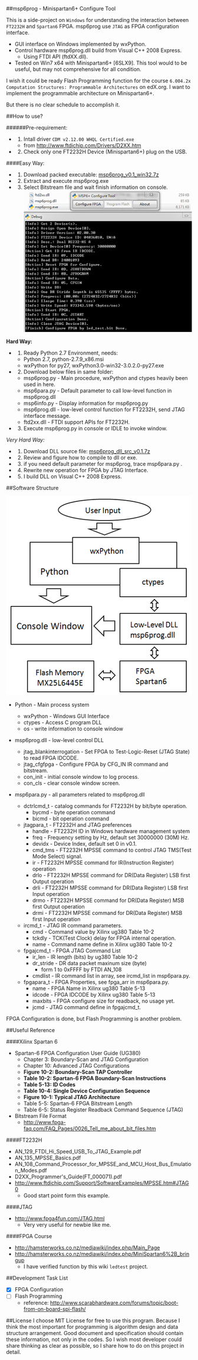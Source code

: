 ##msp6prog - Minispartan6+ Configure Tool

This is a side-project on `Windows` for understanding the interaction between `FT2232H` and `Spartan6` FPGA. msp6prog use `JTAG` as FPGA configuration interface.
  * GUI interface on Windows implemented by wxPython.
  * Control hardware msp6prog.dll build from Visual C++ 2008 Express.
    * Using FTDI API (ftdXX.dll).
  * Tested on Win7 x64 with Minispartan6+ [6SLX9].
This tool would to be useful, but may not comprehensive for all condition.

I wish it could be ready Flash Programming function for the course
`6.004.2x Computation Structures: Programmable Architectures` on edX.org.
I want to implement the programmable architecture on Minispartan6+.

But there is no clear schedule to accomplish it.

##How to use?

######Pre-requirement:
* 1. Intall driver `CDM v2.12.00 WHQL Certified.exe`
  * from http://www.ftdichip.com/Drivers/D2XX.htm
* 2. Check only one FT2232H Device (Minispartan6+) plug on the USB.

####Easy Way:
* 1. Download packed executable: [msp6prog_v0.1_win32.7z](https://github.com/wats0n/msp6prog/releases/download/v0.1_freeze/msp6prog_v0.1_win32.7z)
* 2. Extract and execute msp6prog.exe
* 3. Select Bitstream file and wait finish information on console.
![MSP6 Example](/images/msp6prog_v0.1_usecase.png)

**Hard Way:**
* 1. Ready Python 2.7 Environment, needs:
  * Python 2.7, python-2.7.9_x86.msi
  * wxPython for py27, wxPython3.0-win32-3.0.2.0-py27.exe
* 2. Download below files in same folder:
  * msp6prog.py - Main procedure, wxPython and ctypes heavily been used in here. 
  * msp6para.py - Default parameter to call low-level function in msp6prog.dll
  * msp6info.py - Display information for msp6prog.py
  * msp6prog.dll - low-level control function for FT2232H, send JTAG interface message.
  * ftd2xx.dll - FTDI support APIs for FT2232H.
* 3. Execute msp6prog.py in console or IDLE to invoke window.

*Very Hard Way:*
* 1. Download DLL source file: [msp6prog_dll_src_v0.1.7z](./msp6prog_dll_src/msp6prog_dll_src_v0.1.7z?raw=true)
* 2. Review and figure how to compile to dll or exe.
* 3. if you need default parameter for msp6prog, trace msp6para.py .
* 4. Rewrite new operation for FPGA by JTAG Interface.
* 5. I build DLL on Visual C++ 2008 Express.

##Software Structure

![MSP6 Structure](/images/msp6prog_v0.1_structurediagram.png)

* Python - Main process system
  * wxPython - Windows GUI Interface
  * ctypes - Access C program DLL
  * os - write information to console window
* msp6prog.dll - low-level control DLL
  * jtag_blankinterrogation - Set FPGA to Test-Logic-Reset (JTAG State) to read FPGA IDCODE.
  * jtag_cfgfpga - Configure FPGA by CFG_IN IR command and bitstream.
  * con_init - initial console window to log process.
  * con_cls - clear console window screen.

* msp6para.py - all parameters related to msp6prog.dll
  * dctrlcmd_t - catalog commands for FT2232H by bit/byte operation.
    * bycmd - byte operation command
    * bicmd - bit operation command
  * jtagpara_t - FT2232H and JTAG preferences
    * handle - FT2232H ID in Windows hardware management system
    * freq - Frequency setting by Hz, default set 30000000 (30M) Hz.
    * devidx - Device Index, default set 0 in v0.1.
    * cmd_tms - FT2232H MPSSE command to control JTAG TMS(Test Mode Select) signal.
    * ir - FT2232H MPSSE command for IR(Instruction Register) operation
    * drlo - FT2232H MPSSE command for DR(Data Register) LSB first Output operation
    * drli - FT2232H MPSSE command for DR(Data Register) LSB first Input operation
    * drmo - FT2232H MPSSE command for DR(Data Register) MSB first Output operation
    * drmi - FT2232H MPSSE command for DR(Data Register) MSB first Input operation
  * ircmd_t - JTAG IR command parameters.
    * cmd - Command value by Xilinx ug380 Table 10-2
    * tckdly - TCK(Test Clock) delay for FPGA internal operation.
    * name - Command name define in Xilinx ug380 Table 10-2
  * fpgajcmd_t - FPGA JTAG Command List
    * ir_len - IR length (bits) by ug380 Table 10-2
    * dr_stride - DR data packet maxinum size (byte)
      * form 1 to 0xFFFF by FTDI AN_108
    * cmdlist - IR command list in array, see ircmd_list in msp6para.py.
  * fpgapara_t - FPGA Properties, see fpga_arr in msp6para.py.
    * name - FPGA Name in Xilinx ug380 Table 5-13
    * idcode - FPGA IDCODE by Xilinx ug380 Table 5-13
    * maxbits - FPGA configure size for readback, no usage yet.
    * jcmd - JTAG command define in fpgajcmd_t.

FPGA Configuration is done, but Flash Programming is another problem.

##Useful Reference

####Xilinx Spartan 6
  * Spartan-6 FPGA Configuration User Guide (UG380)
    * Chapter 3: Boundary-Scan and JTAG Configuration
    * Chapter 10: Advanced JTAG Configurations
    * **Figure 10-2: Boundary-Scan TAP Controller**
    * **Table 10-2: Spartan-6 FPGA Boundary-Scan Instructions**
    * **Table 5-13: ID Codes**
    * **Table 10-4: Single Device Configuration Sequence**
    * **Figure 10-1: Typical JTAG Architecture**
    * Table 5-5: Spartan-6 FPGA Bitstream Length
    * Table 6-5: Status Register Readback Command Sequence (JTAG)
  * Bitstream File Format
    * http://www.fpga-faq.com/FAQ_Pages/0026_Tell_me_about_bit_files.htm
    
####FT2232H
  * AN_129_FTDI_Hi_Speed_USB_To_JTAG_Example.pdf
  * AN_135_MPSSE_Basics.pdf
  * AN_108_Command_Processor_for_MPSSE_and_MCU_Host_Bus_Emulation_Modes.pdf
  * D2XX_Programmer's_Guide(FT_000071).pdf
  * http://www.ftdichip.com/Support/SoftwareExamples/MPSSE.htm#JTAG0
    * Good start point form this example.
    
####JTAG
  * http://www.fpga4fun.com/JTAG.html
    * Very very useful for newbie like me.
    
####FPGA Course
  * http://hamsterworks.co.nz/mediawiki/index.php/Main_Page
  * http://hamsterworks.co.nz/mediawiki/index.php/MiniSpartan6%2B_bringup
    * I have verified function by this wiki `ledtest` project.

##Development Task List
- [x] FPGA Configuration
- [ ] Flash Programming
  * reference: http://www.scarabhardware.com/forums/topic/boot-from-on-board-spi-flash/

##License
I choose MIT License for free to use this program.
Because I think the most important for programming is algorithm design and data structure arrangement.
Good document and specification should contain these information, not only in the codes.
So I wish most developer could share thinking as clear as possible, so I share how to do on this project in detail.